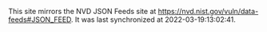 This site mirrors the NVD JSON Feeds site at https://nvd.nist.gov/vuln/data-feeds#JSON_FEED. It was last synchronized at 2022-03-19:13:02:41.